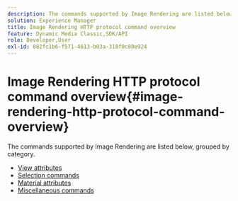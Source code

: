 ```yaml
---
description: The commands supported by Image Rendering are listed below, grouped by category.
solution: Experience Manager
title: Image Rendering HTTP protocol command overview
feature: Dynamic Media Classic,SDK/API
role: Developer,User
exl-id: 082fc1b6-f571-4613-b03a-318f0c80e924
---
```

# Image Rendering HTTP protocol command overview{#image-rendering-http-protocol-command-overview}

The commands supported by Image Rendering are listed below, grouped by category.

* [View attributes](r-ir-view-attributes.md)
* [Selection commands](r-ir-selection-commands.md)
* [Material attributes](r-ir-material-attributes.md)
* [Miscellaneous commands](r-ir-miscellaneous-commands.md)
